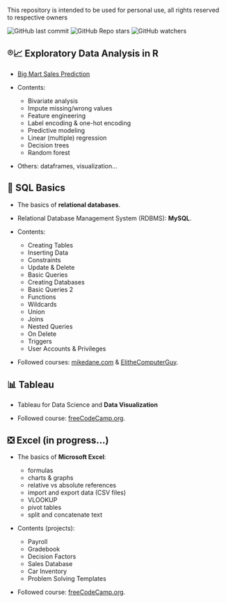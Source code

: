 This repository is intended to be used for personal use, all rights reserved to respective owners

![GitHub last commit](https://img.shields.io/github/last-commit/aritzLizoain/Self-learning)
![GitHub Repo stars](https://img.shields.io/github/stars/aritzLizoain/Self-learning?style=social)
![GitHub watchers](https://img.shields.io/github/watchers/aritzLizoain/Self-learning?style=social)

## :registered::chart_with_upwards_trend: **Exploratory Data Analysis in R**

* [Big Mart Sales Prediction](https://www.analyticsvidhya.com/blog/2016/02/complete-tutorial-learn-data-science-scratch/#three)

* Contents:
  * Bivariate analysis
  * Impute missing/wrong values
  * Feature engineering
  * Label encoding & one-hot encoding
  * Predictive modeling
  * Linear (multiple) regression
  * Decision trees
  * Random forest

* Others: dataframes, visualization...
  
## :closed_lock_with_key: **SQL Basics**

* The basics of **relational databases**.

* Relational Database Management System (RDBMS): **MySQL**.

* Contents:
  * Creating Tables
  * Inserting Data
  * Constraints
  * Update & Delete
  * Basic Queries
  * Creating Databases
  * Basic Queries 2
  * Functions
  * Wildcards
  * Union
  * Joins
  * Nested Queries
  * On Delete
  * Triggers
  * User Accounts & Privileges
  
* Followed courses: [mikedane.com](https://www.mikedane.com/databases/sql/) & [ElitheComputerGuy](https://www.youtube.com/watch?v=7xiv3tALliQ&t=2306s&ab_channel=ElitheComputerGuy).

## :bar_chart: **Tableau**

* Tableau for Data Science and **Data Visualization**
  
* Followed course: [freeCodeCamp.org](https://www.youtube.com/watch?v=TPMlZxRRaBQ&list=PLdgRczjVRR3pLMjQ1OkGr1q4VUC9ZhzVA&index=3&ab_channel=freeCodeCamp.org).

## :negative_squared_cross_mark: **Excel** (in progress...)

* The basics of **Microsoft Excel**:
  * formulas
  * charts & graphs
  * relative vs absolute references
  * import and export data (CSV files)
  * VLOOKUP
  * pivot tables
  * split and concatenate text

* Contents (projects):
  * Payroll
  * Gradebook
  * Decision Factors
  * Sales Database
  * Car Inventory
  * Problem Solving Templates
  
* Followed course: [freeCodeCamp.org](https://www.youtube.com/watch?v=Vl0H-qTclOg&list=PLdgRczjVRR3pLMjQ1OkGr1q4VUC9ZhzVA&index=2&t=3516s&ab_channel=freeCodeCamp.org).
